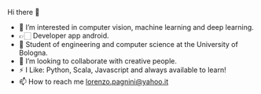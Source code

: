Hi there 👋
- 👀 I’m interested in computer vision, machine learning and deep learning.
- 👉🏻 Developer app android. 
- 🌱 Student of engineering and computer science at the University of Bologna.
- 👯 I’m looking to collaborate with creative people.
- ⚡ I Like: Python, Scala, Javascript and always available to learn!
- 📫 How to reach me lorenzo.pagnini@yahoo.it
<!---
pagno4/pagno4 is a ✨ special ✨ repository because its `README.md` (this file) appears on your GitHub profile.
You can click the Preview link to take a look at your changes.
--->
